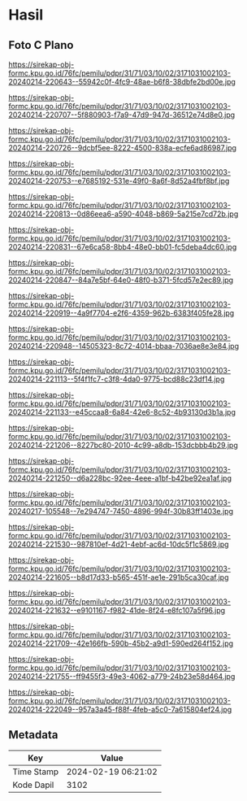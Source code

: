 # Hasil

## Foto C Plano

https://sirekap-obj-formc.kpu.go.id/76fc/pemilu/pdpr/31/71/03/10/02/3171031002103-20240214-220643--55942c0f-4fc9-48ae-b6f8-38dbfe2bd00e.jpg

https://sirekap-obj-formc.kpu.go.id/76fc/pemilu/pdpr/31/71/03/10/02/3171031002103-20240214-220707--5f880903-f7a9-47d9-947d-36512e74d8e0.jpg

https://sirekap-obj-formc.kpu.go.id/76fc/pemilu/pdpr/31/71/03/10/02/3171031002103-20240214-220726--9dcbf5ee-8222-4500-838a-ecfe6ad86987.jpg

https://sirekap-obj-formc.kpu.go.id/76fc/pemilu/pdpr/31/71/03/10/02/3171031002103-20240214-220753--e7685192-531e-49f0-8a6f-8d52a4fbf8bf.jpg

https://sirekap-obj-formc.kpu.go.id/76fc/pemilu/pdpr/31/71/03/10/02/3171031002103-20240214-220813--0d86eea6-a590-4048-b869-5a215e7cd72b.jpg

https://sirekap-obj-formc.kpu.go.id/76fc/pemilu/pdpr/31/71/03/10/02/3171031002103-20240214-220831--67e6ca58-8bb4-48e0-bb01-fc5deba4dc60.jpg

https://sirekap-obj-formc.kpu.go.id/76fc/pemilu/pdpr/31/71/03/10/02/3171031002103-20240214-220847--84a7e5bf-64e0-48f0-b371-5fcd57e2ec89.jpg

https://sirekap-obj-formc.kpu.go.id/76fc/pemilu/pdpr/31/71/03/10/02/3171031002103-20240214-220919--4a9f7704-e2f6-4359-962b-6383f405fe28.jpg

https://sirekap-obj-formc.kpu.go.id/76fc/pemilu/pdpr/31/71/03/10/02/3171031002103-20240214-220948--14505323-8c72-4014-bbaa-7036ae8e3e84.jpg

https://sirekap-obj-formc.kpu.go.id/76fc/pemilu/pdpr/31/71/03/10/02/3171031002103-20240214-221113--5f4f1fc7-c3f8-4da0-9775-bcd88c23df14.jpg

https://sirekap-obj-formc.kpu.go.id/76fc/pemilu/pdpr/31/71/03/10/02/3171031002103-20240214-221133--e45ccaa8-6a84-42e6-8c52-4b93130d3b1a.jpg

https://sirekap-obj-formc.kpu.go.id/76fc/pemilu/pdpr/31/71/03/10/02/3171031002103-20240214-221206--8227bc80-2010-4c99-a8db-153dcbbb4b29.jpg

https://sirekap-obj-formc.kpu.go.id/76fc/pemilu/pdpr/31/71/03/10/02/3171031002103-20240214-221250--d6a228bc-92ee-4eee-a1bf-b42be92ea1af.jpg

https://sirekap-obj-formc.kpu.go.id/76fc/pemilu/pdpr/31/71/03/10/02/3171031002103-20240217-105548--7e294747-7450-4896-994f-30b83ff1403e.jpg

https://sirekap-obj-formc.kpu.go.id/76fc/pemilu/pdpr/31/71/03/10/02/3171031002103-20240214-221530--987810ef-4d21-4ebf-ac6d-10dc5f1c5869.jpg

https://sirekap-obj-formc.kpu.go.id/76fc/pemilu/pdpr/31/71/03/10/02/3171031002103-20240214-221605--b8d17d33-b565-451f-ae1e-291b5ca30caf.jpg

https://sirekap-obj-formc.kpu.go.id/76fc/pemilu/pdpr/31/71/03/10/02/3171031002103-20240214-221632--e9101167-f982-41de-8f24-e8fc107a5f96.jpg

https://sirekap-obj-formc.kpu.go.id/76fc/pemilu/pdpr/31/71/03/10/02/3171031002103-20240214-221709--42e166fb-590b-45b2-a9d1-590ed264f152.jpg

https://sirekap-obj-formc.kpu.go.id/76fc/pemilu/pdpr/31/71/03/10/02/3171031002103-20240214-221755--ff9455f3-49e3-4062-a779-24b23e58d464.jpg

https://sirekap-obj-formc.kpu.go.id/76fc/pemilu/pdpr/31/71/03/10/02/3171031002103-20240214-222049--957a3a45-f88f-4feb-a5c0-7a615804ef24.jpg


## Metadata

| Key        | Value               |
| ---------- | ------------------- |
| Time Stamp | 2024-02-19 06:21:02 |
| Kode Dapil | 3102                |



